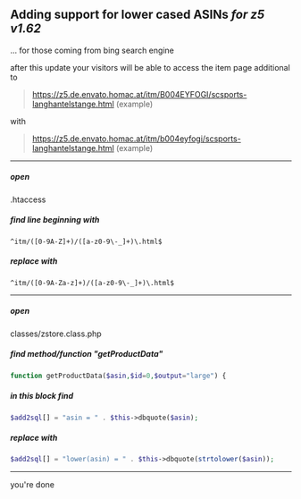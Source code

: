 ## Adding support for lower cased ASINs _for z5 v1.62_
... for those coming from bing search engine

after this update your visitors will be able to access the item page additional to

 > https://z5.de.envato.homac.at/itm/B004EYFOGI/scsports-langhantelstange.html (example)
 
with

 > https://z5.de.envato.homac.at/itm/b004eyfogi/scsports-langhantelstange.html (example)
---
##### open 

.htaccess

##### find line beginning with

```
^itm/([0-9A-Z]+)/([a-z0-9\-_]+)\.html$
```

##### replace with

```
^itm/([0-9A-Za-z]+)/([a-z0-9\-_]+)\.html$
```
---
##### open

classes/zstore.class.php

##### find method/function "getProductData"

```php
function getProductData($asin,$id=0,$output="large") {
```

##### in this block find

```php
$add2sql[] = "asin = " . $this->dbquote($asin);
```

##### replace with

```php
$add2sql[] = "lower(asin) = " . $this->dbquote(strtolower($asin));
```
---
you're done
